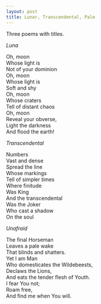```yaml
---
layout: post
title: Lunar, Transcendental, Pale 
---
```


Three poems with titles.

*Luna*

Oh, moon  
Whose light is   
Not of your dominion  
Oh, moon  
Whose light is  
Soft and shy  
Oh, moon  
Whose craters   
Tell of distant chaos   
Oh, moon  
Reveal your obverse,  
Light the darkness  
And flood the earth!
 

*Transcendental*

Numbers  
Vast and dense  
Spread the line  
Whose markings  
Tell of simpler times  
Where finitude   
Was King  
And the transcendental  
Was the Joker  
Who cast a shadow  
On the soul

*Unafraid*

The final Horseman  
Leaves a pale wake  
That blinds and shatters.  
Yet I am Man  
Who domesticates the Wildebeests,  
Declaws the Lions,  
And eats the tender flesh of Youth.  
I fear You not;  
Roam free,   
And find me when You will.
